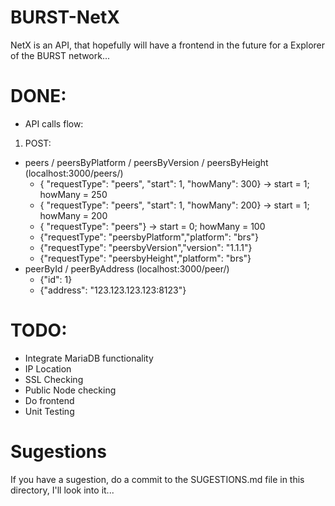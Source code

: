 # BURST-NetX
NetX is an API, that hopefully will have a frontend in the future for a Explorer of the BURST network...

# DONE:
- API calls flow:
1. POST:
* peers / peersByPlatform / peersByVersion / peersByHeight (localhost:3000/peers/)
  - {	"requestType": "peers",	"start": 1,	"howMany": 300} -> start = 1; howMany = 250
  - {	"requestType": "peers",	"start": 1,	"howMany": 200} -> start = 1; howMany = 200
  - {	"requestType": "peers"}                             -> start = 0; howMany = 100
  - {"requestType": "peersbyPlatform","platform": "brs"}
  - {"requestType": "peersbyVersion","version": "1.1.1"}
  - {"requestType": "peersbyHeight","platform": "brs"}
* peerById / peerByAddress (localhost:3000/peer/)
  - {"id": 1}
  - {"address": "123.123.123.123:8123"}

# TODO:
- Integrate MariaDB functionality
- IP Location
- SSL Checking
- Public Node checking
- Do frontend
- Unit Testing

# Sugestions
If you have a sugestion, do a commit to the SUGESTIONS.md file in this directory, I'll look into it...
